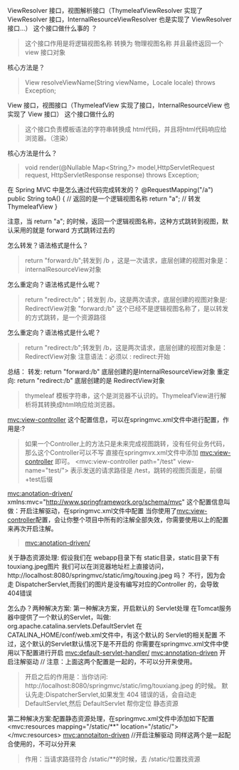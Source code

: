 ViewResolver 接口，视图解析接口（ThymeleafViewResolver 实现了 ViewResolver 接口，InternalResourceViewResolver 也是实现了
ViewResolver接口...）
    这个接口做什么事的 ？
> 这个接口作用是将逻辑视图名称 转换为 物理视图名称
> 并且最终返回一个 view 接口对象

核心方法是？
> View resolveViewName(String viewName，Locale locale) throws Exception;

View 接口，视图接口（ThymeleafView 实现了接口，InternalResourceView 也实现了 View 接口）
这个接口做什么的
> 这个接口负责模板语法的字符串转换成 html代码，并且将html代码响应给浏览器。（渲染）

核心方法是什么？
> void render(@Nullable Map<String,?> model,HttpServletRequest request, HttpServletResponse response) throws Exception;

在 Spring MVC 中是怎么通过代码完成转发的？
@RequestMapping("/a")
public String toA() {
    // 返回的是一个逻辑视图名称
    return "a";  // 转发 ThymeleafView
}

注意，当 return "a"; 的时候，返回一个逻辑视图名称，这种方式跳转到视图，默认采用的就是 forward 方式跳转过去的

怎么转发？语法格式是什么？
> return "forward:/b";转发到 /b ，这是一次请求，底层创建的视图对象是：internalResourceView对象

怎么重定向？语法格式是什么呢？
> return "redirect:/b"；转发到 /b，这是两次请求，底层创建的视图对象是: RedirectView对象
> "forward:/b" 这个已经不是逻辑视图名称了，是以转发的方式跳转，是一个资源路径

怎么重定向？语法格式是什么呢？
> return "redirect:/b";转发到 /b，这是两次请求，底层创建的视图对象是：RedirectView对象
> 注意语法：必须以 : redirect:开始

总结：
转发: return "forward:/b" 底层创建的是InternalResourceView对象
重定向: return "redirect:/b" 底层创建的是 RedirectView对象

> thymeleaf 模板字符串，这个是浏览器不认识的。ThymeleafView进行解析将其转换成html响应给浏览器。

<mvc:view-controller>
这个配置信息，可以在springmvc.xml文件中进行配置，作用是:?
> 如果一个Controller上的方法只是未来完成视图跳转，没有任何业务代码，那么这个Controller可以不写
> 直接在springmvx.xml文件中添加 <mvc:view-controller> 即可。
> <mvc:view-controller path="/test" view-name="test/">
> 表示发送的请求路径是 /test，跳转的视图页面是，前缀 +test后缀


<mvc:anotation-driven/>
xmlns:mvc="http://www.springframework.org/schema/mvc"
这个配置信息叫做：开启注解驱动，在springmvc.xml文件中配置
当你使用了<mvc:view-controller>配置，会让你整个项目中所有的注解全部失效，你需要使用以上的配置来再次开启注解。
> <mvc:anotation-driven/>

关于静态资源处理:
假设我们在 webapp目录下有 static目录，static目录下有 touxiang.jpeg图片
我们可以在浏览器地址栏上直接访问，http://localhost:8080/springmvc/static/img/touxing.jpeg 吗？
不行，因为会走 DispatcherServlet,而我们的图片是没有编写对应的Controller 的，会导致 404错误

怎么办？两种解决方案:
第一种解决方案，开启默认的 Servlet处理
    在Tomcat服务器中提供了一个默认的Servlet，叫做: org.apache.catalina.servlets.DefaultServlet
    在CATALINA_HOME/conf/web.xml文件中，有这个默认的 Servlet的相关配置
    不过，这个默认的Servlet默认情况下是不开启的
    你需要在springmvc.xml文件中使用以下配置进行开启
    <mvc:default-servlet-handler/>
    <mvc:annotation-driven>  开启注解驱动
// 注意：上面这两个配置是一起的，不可以分开来使用。
> 开启之后的作用是：当你访问: http://localhost:8080/springmvc/static/img/touxiang.jpeg 的时候。
> 默认先走:DispatcherServlet,如果发生 404 错误的话，会自动走DefaultServlet,然后 DefaultServlet 帮你定位
> 静态资源

第二种解决方案:配置静态资源处理，在springmvc.xml文件中添加如下配置
<mvc:resources mapping="/static/**" location="/static/"></mvc:resources>
<mvc:annotaiton-driven>  //开启注解驱动
同样这两个是一起配合使用的，不可以分开来
> 作用：当请求路径符合 /static/**的时候，去 /static/位置找资源